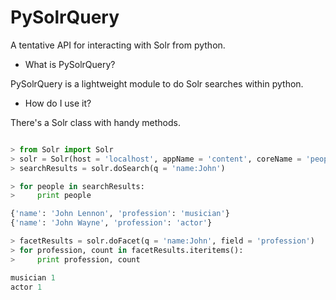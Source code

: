 PySolrQuery
===========

A tentative API for interacting with Solr from python.

- What is PySolrQuery?

PySolrQuery is a lightweight module to do Solr searches within python.

- How do I use it?

There's a Solr class with handy methods.

```python

> from Solr import Solr
> solr = Solr(host = 'localhost', appName = 'content', coreName = 'people')
> searchResults = solr.doSearch(q = 'name:John')

> for people in searchResults:
>     print people

{'name': 'John Lennon', 'profession': 'musician'}
{'name': 'John Wayne', 'profession': 'actor'}

> facetResults = solr.doFacet(q = 'name:John', field = 'profession')
> for profession, count in facetResults.iteritems():
>     print profession, count

musician 1
actor 1
```

